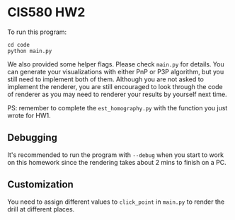# CIS580 HW2 

To run this program:

```
cd code
python main.py
```

We also provided some helper flags. Please check `main.py` for details. You can generate your visualizations with either PnP or P3P algorithm, but you still need to implement both of them. Although you are not asked to implement the renderer, you are still encouraged to look through the code of renderer as you may need to renderer your results by yourself next time. 

PS: remember to complete the `est_homography.py` with the function you just wrote for HW1.

## Debugging

It's recommended to run the program with `--debug` when you start to work on this homework since the rendering takes about 2 mins to finish on a PC. 



## Customization

You need to assign different values to  `click_point` in `main.py` to render the drill at different places. 



